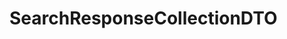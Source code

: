 #  SearchResponseCollectionDTO

<api-schema openapi-path="../../../api-specs/swagger-otr-api.json" name="SearchResponseCollectionDTO"/>